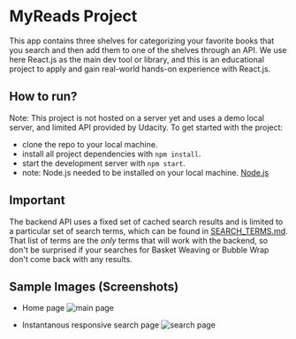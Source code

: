 # MyReads Project
This app contains three shelves for categorizing your favorite books that you search and then add them to one of the shelves through an API.
We use here React.js as the main dev tool or library, and this is an educational project to apply and gain real-world hands-on experience with React.js.

## How to run?
Note: This project is not hosted on a server yet and uses a demo local server, and limited API provided by Udacity. 
To get started with the project:
* clone the repo to your local machine.
* install all project dependencies with `npm install`.
* start the development server with `npm start`.
* note: Node.js needed to be installed on your local machine. [Node.js](https://nodejs.org/en/)

## Important
The backend API uses a fixed set of cached search results and is limited to a particular set of search terms, which can be found in [SEARCH_TERMS.md](SEARCH_TERMS.md). That list of terms are the _only_ terms that will work with the backend, so don't be surprised if your searches for Basket Weaving or Bubble Wrap don't come back with any results.

## Sample Images (Screenshots)

* Home page
![main page](https://lh3.googleusercontent.com/DhTgOnJKk5XatLZKXJG2TTc2Afi_mnLAUicEZ-KIyeUHmMYeSSglKKRm8385hSobMMnGIw_FNEPkPJFZI8p8FkYQ6iGrcyN7wm8gKPZhIhoFxpQtt-4gN7tBID51d1Upb_NK30MMtJMVnkWs8hnVCJfAhXUEng_TO6a0lmKd3w-nyQ-PlmUpLxRQjmhO3w_9CfGgfwwWCYlqHyb2tvPldg1UEZZh5Zrfg-CceMSMozAy6dEuW4xvbMmjNgqos9ISfrwNRspjtADbIpJOQDzRrzW0nrJLcMKEV2fq2A6kGXYp6gZQLiorjTda4zfoAYYjYrIW1zVGaHU4T8rb1CtUfIviDEKnFsihSab4Fk_7akrCF62thPdQizmDJxyIBqZ5Xk_OoV762OuC7_bcV-OLcGS0NtAKvyUCNvsnIku2qkNKanm82kW8FI0JjiH-1ANcjVtHd3K6tpquNMC9UE0h_z1pDsHUlw9r2xtyKPk3pt7TKnkoHRnxJNaeN0aEbHEq6N1XwTVUhT8bz1609ET8sH6xaiQcZqmNDZgkaAETiLXeSaC0XsM794N-DfIjH7g3rraMdUz9lOGssFVbfLPXZrt61_dGX-5f71H5PdvPeoudA1VnHZWtfNzeikxBpcnTGMQjyFSTiCYni5Hc3O4uVp9HLgoMA1ft7jKgEsJtDv0lyF7pJZhMV9r8SPbV-gEhw_P1rrw3WOUdpuX-WY6WGDKC=w1674-h903-no?authuser=0)

* Instantanous responsive search page 
![search page](https://lh3.googleusercontent.com/2v1RXzQ_IRSwmAUjfnAGIbRhrhvU7pIpj8n_zui1ARdn3d4nEcXsyB0z6-ogrE3ex6vjRrYxKgPWOz5ZYNSLzGvTDtxVMscN6L3jI7H5LZ7SvV3FJuV4WkH4jbc8eTOaTj_QnhcyVi6H9GL8D97NQ5nww-VTCBFV3rUip70O-oJxiNVZeZTMtiWAj3Cd33o6QO1CiX0BfqxekdujuwFjdf0XJ7F2rYq6uaGkPqulxD-pJFtq-_FE8CXn11MpywNMiI7gdqQ65IP_16d2IdwI1XxV20iQ4PMiTppBhvdAUSbaOJsfxutVhy2urmTESbDhcSDix3nBP95nPf4KvszJkeJVZEMiBwD1NInbHxSegzCLqFcUmVczSzbk_2ISN29oEx2aRpNrJX40w7tQo_M1TyO9HhZ7Ddn7a5N73xQ-r54TRzV5aF0ib2uvlCRi0QKkPHzziesw-EK1ArMcvgXEKDcbPjfJbiRDoVEJvRy5wirDCAj-PLI6jjvmNz_9ltZ3hlM8L8howflFc6eXW7HOW7tJ0Iweu7s_RwAjv77U9ITdegOqMzAOVU3trboq-Zd6qw9qjtpFYM2cb1lFSgZdwiwZtgfiGOWlq_rRYZQtgAEvnqEYLNFynCiAC0WuBSKMM4vlzYO5ZHDZgckpuFqWLbwiiGr7s1DhF9LtBspceWMdY_K_0Vud1HqbILODegC3ry1c7TZK9H5H8uuXzeJdzmJC=w1660-h903-no?authuser=0)

